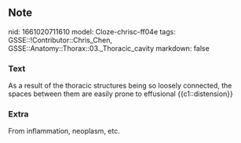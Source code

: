 ## Note
nid: 1661020711610
model: Cloze-chrisc-ff04e
tags: GSSE::!Contributor::Chris_Chen, GSSE::Anatomy::Thorax::03._Thoracic_cavity
markdown: false

### Text
<div class='toggle'>
  As a result of the thoracic structures being so loosely
  connected, the spaces between them are easily prone to effusional
  {{c1::distension}}
</div>

### Extra
<p id="ebbaafe8-4659-4d4e-9724-40ba0ce7fa44" class="">From
inflammation, neoplasm, etc.
